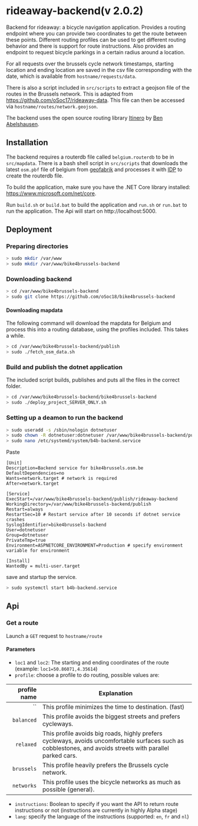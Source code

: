 # rideaway-backend(v 2.0.2)

Backend for rideaway: a bicycle navigation application. Provides a routing endpoint where you can provide two coordinates to get the route between these points. Different routing profiles can be used to get different routing behavior and there is support for route instructions. Also provides an endpoint to request bicycle parkings in a certain radius around a location.

For all requests over the brussels cycle network timestamps, starting location and ending location are saved in the csv file corresponding with the date, which is available from `hostname/requests/data`.

There is also a script included in `src/scripts` to extract a geojson file of the routes in the Brussels network. This is adapted from https://github.com/oSoc17/rideaway-data. This file can then be accessed via `hostname/routes/network.geojson`.

The backend uses the open source routing library [Itinero](https://github.com/itinero/routing) by [Ben Abelshausen](https://github.com/xivk).

## Installation

The backend requires a routerdb file called `belgium.routerdb` to be in `src/mapdata`. There is a bash shell script in `src/scripts` that downloads the latest `osm.pbf` file of belgium from [geofabrik](https://www.geofabrik.de/) and processes it with [IDP](https://github.com/itinero/idp) to create the routerdb file.

To build the application, make sure you have the .NET Core library installed: https://www.microsoft.com/net/core.

Run `build.sh` or `build.bat` to build the application and `run.sh` or `run.bat` to run the application. The Api will start on http://localhost:5000.

## Deployment

### Preparing directories
```bash
> sudo mkdir /var/www
> sudo mkdir /var/www/bike4brussels-backend
```

### Downloading backend
```bash
> cd /var/www/bike4brussels-backend
> sudo git clone https://github.com/oSoc18/bike4brussels-backend
```

#### Downloading mapdata
The following command will download the mapdata for Belgium and process this into a routing database, using the profiles included. This takes a while.
```bash
> cd /var/www/bike4brussels-backend/publish
> sudo ./fetch_osm_data.sh
```

### Build and publish the dotnet application
The included script builds, publishes and puts all the files in the correct folder.
```bash
> cd /var/www/bike4brussels-backend/bike4brussels-backend
> sudo ./deploy_project_SERVER_ONLY.sh
```

### Setting up a deamon to run the backend
```bash
> sudo useradd -s /sbin/nologin dotnetuser
> sudo chown -R dotnetuser:dotnetuser /var/www/bike4brussels-backend/publish
> sudo nano /etc/systemd/system/b4b-backend.service
```
Paste
```
[Unit]
Description=Backend service for bike4brussels.osm.be
DefaultDependencies=no
Wants=network.target # network is required
After=network.target

[Service]
ExecStart=/var/www/bike4brussels-backend/publish/rideaway-backend
WorkingDirectory=/var/www/bike4brussels-backend/publish
Restart=always
RestartSec=10 # Restart service after 10 seconds if dotnet service crashes
SyslogIdentifier=bike4brussels-backend
User=dotnetuser
Group=dotnetuser
PrivateTmp=true
Environment=ASPNETCORE_ENVIRONMENT=Production # specify environment variable for environment

[Install]
WantedBy = multi-user.target
```
save and startup the service.

```bash
> sudo systemctl start b4b-backend.service
```


## Api

### Get a route

Launch a `GET` request to `hostname/route`

#### Parameters

- `loc1` and `loc2`: The starting and ending coordinates of the route (example: `loc1=50.86071,4.35614`)
- `profile`: choose a profile to do routing, possible values are:

| profile name   | Explanation |
|---------------:|-------------|
| ``             | This profile minimizes the time to destination. (fast) |
| `balanced`     | This profile avoids the biggest streets and prefers cycleways. |
| `relaxed`      | This profile avoids big roads, highly prefers cycleways, avoids uncomfortable surfaces such as cobblestones, and avoids streets with parallel parked cars. |
| `brussels`     | This profile heavily prefers the Brussels cycle network. |
| `networks`     | This profile uses the bicycle networks as much as possible (general). |

- `instructions`: Boolean to specify if you want the API to return route instructions or not (instructions are currently in highly Alpha stage)
- `lang`: specify the language of the instructions (supported: `en`, `fr` and `nl`)

